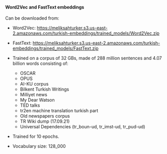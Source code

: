 #### Word2Vec and FastText embeddings

Can be downloaded from:

- Word2Vec: https://meliksahturker.s3.us-east-2.amazonaws.com/turkish-embeddings/trained_models/Word2Vec.zip
- FastText: https://meliksahturker.s3.us-east-2.amazonaws.com/turkish-embeddings/trained_models/FastText.zip

- Trained on a corpus of 32 GBs, made of 288 million sentences and 4.07 billion words consisting of:
	- OSCAR
	- OPUS
	- AI-KU corpus
	- Bilkent Turkish Writings
	- Milliyet news
	- My Dear Watson
	- TED talks
	- tr2en machine translation turkish part
	- Old newspapers corpus
	- TR Wiki dump (17.09.21)
	- Universal Dependencies (tr_boun-ud, tr_imst-ud, tr_pud-ud)
- Trained for 10 epochs.
- Vocabulary size: 128_000